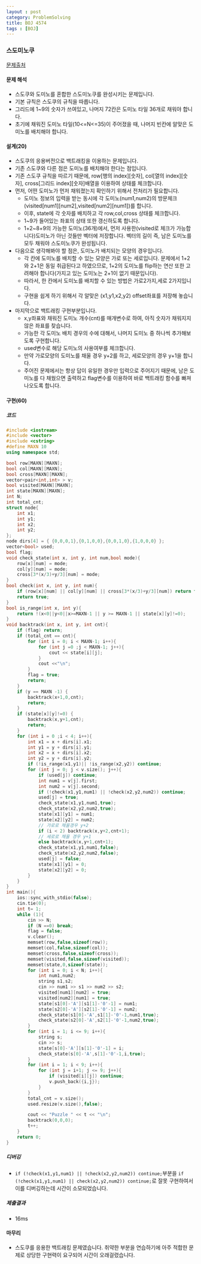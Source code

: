```yaml
---
layout : post
category: ProblemSolving
title: BOJ 4574
tags : [BOJ]
---
```

### 스도미노쿠

[문제출처](https://www.acmicpc.net/problem/4574)

#### 문제 해석
  
- 스도쿠와 도미노를 혼합한 스도미노쿠를 완성시키는 문제입니다.
- 기본 규칙은 스도쿠의 규칙을 따릅니다.
- 그리드에 1~9의 숫자가 쓰여있고, 나머지 72칸은 도미노 타일 36개로 채워야 합니다.
- 초기에 채워진 도미노 타일(10<=N<=35)이 주어졌을 때, 나머지 빈칸에 알맞은 도미노를 배치해야 합니다.

#### 설계(20)

- 스도쿠의 응용버전으로 백트래킹을 이용하는 문제입니다.
- 기존 스도쿠와 다른 점은 도미노를 배치해야 한다는 점입니다.
- 기존 스도쿠 규칙을 따르기 때문에, row[행의 index][숫자], col[열의 index][숫자], cross[그리드 index][숫자]배열을 이용하여 상태를 체크합니다.
- 먼저, 어떤 도미노가 먼저 채워졌는지 확인하기 위해서 전처리가 필요합니다.
  - 도미노 정보의 입력을 받는 동시에 각 도미노(num1,num2)의 방문체크(visited[num1][num2],visited[num2][num1])를 합니다.
  - 이후, state에 각 숫자를 배치하고 각 row,col,cross 상태를 체크합니다.
  - 1~9가 들어있는 좌표의 상태 또한 갱신하도록 합니다.
  - 1+2~8+9의 가능한 도미노(36개)에서, 먼저 사용한(visited로 체크가 가능합니다)도미노가 아닌 것들만 벡터에 저장합니다. 벡터의 길이 즉, 남은 도미노를 모두 채워야 스도미노쿠가 완성됩니다.
- 다음으로 생각해봐야 할 점은, 도미노가 배치되는 모양의 경우입니다.
  - 각 칸에 도미노를 배치할 수 있는 모양은 가로 또는 세로입니다. 문제에서 1+2와 2+1은 동일 취급된다고 하였으므로, 1+2의 도미노를 flip하는 연산 또한 고려해야 합니다(가지고 있는 도미노는 2+1이 없기 때문입니다).
  - 따라서, 한 칸에서 도미노를 배치할 수 있는 방법은 가로2가지,세로 2가지입니다.
  - 구현을 쉽게 하기 위해서 각 알맞은 (x1,y1,x2,y2) offset좌표를 저장해 놓습니다.
- 마지막으로 백트래킹 구현부분입니다.
  - x,y좌표와 채워진 도미노 개수(cnt)를 매개변수로 하여, 아직 숫자가 채워지지 않은 좌표를 찾습니다.
  - 가능한 각 도미노 배치 경우의 수에 대해서, 나머지 도미노 중 하나씩 추가해보도록 구현합니다.
  - used변수로 해당 도미노의 사용여부를 체크합니다.
  - 만약 가로모양의 도미노를 채울 경우 y+2를 하고, 세로모양의 경우 y+1을 합니다.
  - 주어진 문제에서는 항상 답이 유일한 경우만 입력으로 주어지기 때문에, 남은 도미노를 다 채웠으면 출력하고 flag변수를 이용하여 바로 백트래킹 함수를 빠져나오도록 합니다.

#### 구현(60)

##### 코드

```cpp
#include <iostream>
#include <vector>
#include <cstring>
#define MAXN 10
using namespace std;

bool row[MAXN][MAXN];
bool col[MAXN][MAXN];
bool cross[MAXN][MAXN];
vector<pair<int,int> > v;
bool visited[MAXN][MAXN];
int state[MAXN][MAXN];
int N;
int total_cnt;
struct node{
    int x1;
    int y1;
    int x2;
    int y2;
};
node dirs[4] = { {0,0,0,1},{0,1,0,0},{0,0,1,0},{1,0,0,0} };
vector<bool> used;
bool flag;
void check_state(int x, int y, int num,bool mode){
    row[x][num] = mode;
    col[y][num] = mode;
    cross[3*(x/3)+y/3][num] = mode;
}
bool check(int x, int y, int num){
    if (row[x][num] || col[y][num] || cross[3*(x/3)+y/3][num]) return false;
    return true;
}
bool is_range(int x, int y){
    return !(x<0||y<0||x>=MAXN-1 || y >= MAXN-1 || state[x][y]!=0);
}
void backtrack(int x, int y, int cnt){
    if (flag) return;
    if (total_cnt == cnt){
        for (int i = 0; i < MAXN-1; i++){
            for (int j =0 ;j < MAXN-1; j++){
                cout << state[i][j];
            }
            cout <<"\n";
        }
        flag = true;
        return;
    }
    if (y == MAXN -1) {
        backtrack(x+1,0,cnt);
        return;
    }
    if (state[x][y]!=0) {
        backtrack(x,y+1,cnt);
        return;
    }
    for (int i = 0 ;i < 4; i++){
        int x1 = x + dirs[i].x1;
        int y1 = y + dirs[i].y1;
        int x2 = x + dirs[i].x2;
        int y2 = y + dirs[i].y2;
        if (!is_range(x1,y1)|| !is_range(x2,y2)) continue;
        for (int j = 0; j < v.size(); j++){
            if (used[j]) continue;
            int num1 = v[j].first;
            int num2 = v[j].second;
            if (!check(x1,y1,num1) || !check(x2,y2,num2)) continue;
            used[j] = true;
            check_state(x1,y1,num1,true);
            check_state(x2,y2,num2,true);
            state[x1][y1] = num1;
            state[x2][y2] = num2;
            // 가로로 채울경우 y+2
            if (i < 2) backtrack(x,y+2,cnt+1);
            // 세로로 채울 경우 y+1
            else backtrack(x,y+1,cnt+1);
            check_state(x1,y1,num1,false);
            check_state(x2,y2,num2,false);
            used[j] = false;
            state[x1][y1] = 0;
            state[x2][y2] = 0;
        }
    }
}
int main(){
    ios::sync_with_stdio(false);
    cin.tie(0);
    int t= 1;
    while (1){
        cin >> N;
        if (N ==0) break;
        flag = false;
        v.clear();
        memset(row,false,sizeof(row));
        memset(col,false,sizeof(col));
        memset(cross,false,sizeof(cross));
        memset(visited,false,sizeof(visited));
        memset(state,0,sizeof(state));
        for (int i = 0; i < N; i++){
            int num1,num2;
            string s1,s2;
            cin >> num1 >> s1 >> num2 >> s2;
            visited[num1][num2] = true;
            visited[num2][num1] = true;
            state[s1[0]-'A'][s1[1]-'0'-1] = num1;
            state[s2[0]-'A'][s2[1]-'0'-1] = num2;
            check_state(s1[0]-'A',s1[1]-'0'-1,num1,true);
            check_state(s2[0]-'A',s2[1]-'0'-1,num2,true);
        }
        for (int i = 1; i <= 9; i++){
            string s;
            cin >> s;
            state[s[0]-'A'][s[1]-'0'-1] = i;
            check_state(s[0]-'A',s[1]-'0'-1,i,true);
        }
        for (int i = 1; i < 9; i++){
            for (int j = i+1; j <= 9; j++){
                if (visited[i][j]) continue;
                v.push_back({i,j});
            }
        }
        total_cnt = v.size();
        used.resize(v.size(),false);

        cout << "Puzzle " << t << "\n";
        backtrack(0,0,0);
        t++;
    }
    return 0;
}
```

##### 디버깅

- ```if (!check(x1,y1,num1) || !check(x2,y2,num2)) continue;```부분을 ```if (!check(x1,y1,num1) || check(x2,y2,num2)) continue;```로 잘못 구현하여서 이를 디버깅하는데 시간이 소모되었습니다.

##### 제출결과

- 16ms

#### 마무리

- 스도쿠를 응용한 백트래킹 문제였습니다. 취약한 부분을 연습하기에 아주 적합한 문제로 상당한 구현력이 요구되어 시간이 오래걸렸습니다.
